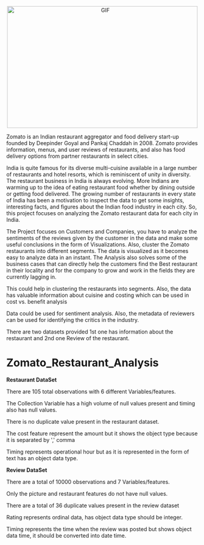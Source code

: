 <p align="center">
 <img  alt="GIF" src="https://images.bhaskarassets.com/web2images/521/2024/04/22/9_1713772149.gif" height="320" width="500px" />
 </p>


Zomato is an Indian restaurant aggregator and food delivery start-up founded by Deepinder Goyal and Pankaj Chaddah in 2008. Zomato provides information, menus, and user reviews of restaurants, and also has food delivery options from partner restaurants in select cities.

India is quite famous for its diverse multi-cuisine available in a large number of restaurants and hotel resorts, which is reminiscent of unity in diversity. The restaurant business in India is always evolving. More Indians are warming up to the idea of eating restaurant food whether by dining outside or getting food delivered. The growing number of restaurants in every state of India has been a motivation to inspect the data to get some insights, interesting facts, and figures about the Indian food industry in each city. So, this project focuses on analyzing the Zomato restaurant data for each city in India.

The Project focuses on Customers and Companies, you have to analyze the sentiments of the reviews given by the customer in the data and make some useful conclusions in the form of Visualizations. Also, cluster the Zomato restaurants into different segments. The data is visualized as it becomes easy to analyze data in an instant. The Analysis also solves some of the business cases that can directly help the customers find the Best restaurant in their locality and for the company to grow and work in the fields they are currently lagging in.

This could help in clustering the restaurants into segments. Also, the data has valuable information about cuisine and costing which can be used in cost vs. benefit analysis

Data could be used for sentiment analysis. Also, the metadata of reviewers can be used for identifying the critics in the industry.

There are two datasets provided 1st one has information about the restaurant and 2nd one Review of the restaurant.



# Zomato_Restaurant_Analysis

**Restaurant DataSet**

There are 105 total observations with 6 different Variables/features.

The Collection Variable has a high volume of null values present and timing also has null values.

There is no duplicate value present in the restaurant dataset.

The cost feature represent the amount but it shows the object type because it is separated by ',' comma

Timing represents operational hour but as it is represented in the form of text has an object data type.

**Review DataSet**

There are a total of 10000 observations and 7 Variables/features.

Only the picture and restaurant features do not have null values.

There are a total of 36 duplicate values present in the review dataset

Rating represents ordinal data, has object data type should be integer.

Timing represents the time when the review was posted but shows object data time, it should be converted into date time.
